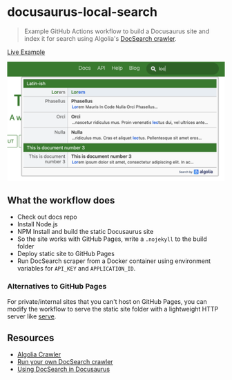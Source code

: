 # docusaurus-local-search

> Example GitHub Actions workflow to build a Docusaurus site and index it for search using Algolia's [DocSearch crawler](https://docsearch.algolia.com/docs/run-your-own/#run-the-crawl-from-the-docker-image).

[Live Example](https://craigpalermo.github.io/docusaurus-local-search/)

![](./search-menu.png)

## What the workflow does

- Check out docs repo
- Install Node.js
- NPM Install and build the static Docusaurus site
- So the site works with GitHub Pages, write a `.nojekyll` to the build folder
- Deploy static site to GitHub Pages
- Run DocSearch scraper from a Docker container using environment variables for `API_KEY` and `APPLICATION_ID`.

### Alternatives to GitHub Pages

For private/internal sites that you can't host on GitHub Pages, you can modify the workflow to serve the static site folder with a lightweight HTTP server like [serve](https://www.npmjs.com/package/serve).

## Resources

- [Algolia Crawler](https://www.algolia.com/products/crawler/)
- [Run your own DocSearch crawler](https://docsearch.algolia.com/docs/run-your-own/#run-the-crawl-from-the-docker-image)
- [Using DocSearch in Docusaurus](https://v2.docusaurus.io/docs/search#using-algolia-docsearch)
